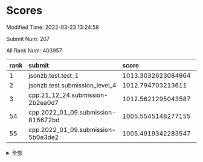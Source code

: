 # Scores

Modified Time: 2022-03-23 13:24:58

Submit Num: 207

All Rank Num: 403957

| rank |               submit               |       score        |       sigma        | pk_num |
| :--- | :--------------------------------- | :----------------- | :----------------- | :----- |
| 1    | jsonzb.test.test_1                 | 1013.3032623084964 | 0.823971222644613  | 7807   |
| 2    | jsonzb.test.submission_level_4     | 1012.794703213611  | 0.7961275051029837 | 7804   |
| 3    | cpp.21_12_24.submission-2b2ea0d7   | 1012.5621295043587 | 0.787172169788878  | 7807   |
| 54   | cpp.2022_01_09.submission-816672bd | 1005.5545148277155 | 0.7220655013230312 | 7806   |
| 55   | cpp.2022_01_09.submission-5b0e3de2 | 1005.4919342283547 | 0.7155779313102513 | 7803   |


<details>
<summary>全部</summary>

| rank |                 submit                 |       score        |       sigma        | pk_num |
| :--- | :------------------------------------- | :----------------- | :----------------- | :----- |
| 1    | jsonzb.test.test_1                     | 1013.3032623084964 | 0.823971222644613  | 7807   |
| 2    | jsonzb.test.submission_level_4         | 1012.794703213611  | 0.7961275051029837 | 7804   |
| 3    | cpp.21_12_24.submission-2b2ea0d7       | 1012.5621295043587 | 0.787172169788878  | 7807   |
| 4    | gobigger.level_3.submission_level_3_0  | 1011.8010652126337 | 0.754155550031528  | 7806   |
| 5    | gobigger.level_3.submission_level_3_36 | 1011.674730625498  | 0.7703066447335122 | 7804   |
| 6    | gobigger.level_3.submission_level_3_15 | 1011.4922596750159 | 0.7791203310988855 | 7807   |
| 7    | gobigger.level_3.submission_level_3_28 | 1011.3671502422925 | 0.7536856902358743 | 7805   |
| 8    | gobigger.level_3.submission_level_3_25 | 1011.3159322080367 | 0.7608329254312542 | 7808   |
| 9    | gobigger.level_3.submission_level_3_4  | 1011.1375895633212 | 0.7804718938203757 | 7803   |
| 10   | gobigger.level_3.submission_level_3_30 | 1011.102647732313  | 0.7577491798362811 | 7805   |
| 11   | gobigger.level_3.submission_level_3_22 | 1010.9081458031776 | 0.7452383760232568 | 7809   |
| 12   | gobigger.level_3.submission_level_3_29 | 1010.8428702797819 | 0.7654461457409019 | 7807   |
| 13   | gobigger.level_3.submission_level_3_6  | 1010.7885514986361 | 0.7563737567201744 | 7804   |
| 14   | gobigger.level_3.submission_level_3_9  | 1010.5704674966345 | 0.7801392598719555 | 7802   |
| 15   | gobigger.level_3.submission_level_3_47 | 1010.4913301703915 | 0.749205923189244  | 7810   |
| 16   | gobigger.level_3.submission_level_3_43 | 1010.4534974585881 | 0.7949739805424489 | 7802   |
| 17   | gobigger.level_3.submission_level_3_21 | 1010.4385005556096 | 0.7431045378643759 | 7808   |
| 18   | gobigger.level_3.submission_level_3_33 | 1010.4348600240226 | 0.7762842800990767 | 7810   |
| 19   | gobigger.level_3.submission_level_3_38 | 1010.4313291185431 | 0.7599942468373907 | 7811   |
| 20   | gobigger.level_3.submission_level_3_27 | 1010.3674947344438 | 0.754093676236623  | 7805   |
| 21   | gobigger.level_3.submission_level_3_40 | 1010.3619673592945 | 0.7610614351408027 | 7810   |
| 22   | gobigger.level_3.submission_level_3_42 | 1010.3035335734086 | 0.772296764813557  | 7800   |
| 23   | gobigger.level_3.submission_level_3_49 | 1010.2996123637774 | 0.7517761721300973 | 7804   |
| 24   | gobigger.level_3.submission_level_3_19 | 1010.2963116524884 | 0.7664644953177555 | 7802   |
| 25   | gobigger.level_3.submission_level_3_34 | 1010.2808061765477 | 0.7536487654428239 | 7801   |
| 26   | gobigger.level_3.submission_level_3_41 | 1010.1220967328113 | 0.7468433022139963 | 7804   |
| 27   | gobigger.level_3.submission_level_3_11 | 1010.1019005639517 | 0.7768672643814702 | 7806   |
| 28   | gobigger.level_3.submission_level_3_23 | 1009.94882983673   | 0.7554598067160999 | 7811   |
| 29   | gobigger.level_3.submission_level_3_24 | 1009.860111999999  | 0.7713783096501192 | 7808   |
| 30   | gobigger.level_3.submission_level_3_26 | 1009.8394929950285 | 0.740316364895376  | 7805   |
| 31   | gobigger.level_3.submission_level_3_1  | 1009.8276974843224 | 0.7565155046803719 | 7805   |
| 32   | gobigger.level_3.submission_level_3_12 | 1009.8112216688991 | 0.7755537888363397 | 7805   |
| 33   | gobigger.level_3.submission_level_3_2  | 1009.7933477880365 | 0.7336149875256939 | 7804   |
| 34   | gobigger.level_3.submission_level_3_20 | 1009.7378052591647 | 0.7471151500379727 | 7807   |
| 35   | gobigger.level_3.submission_level_3_45 | 1009.648764577358  | 0.7439602801470885 | 7807   |
| 36   | gobigger.level_3.submission_level_3_3  | 1009.5502306878932 | 0.7464360605303585 | 7802   |
| 37   | gobigger.level_3.submission_level_3_5  | 1009.5207755217831 | 0.7480822492293152 | 7803   |
| 38   | gobigger.level_3.submission_level_3_16 | 1009.4900120603663 | 0.7672826979660364 | 7799   |
| 39   | gobigger.level_3.submission_level_3_10 | 1009.4359215742691 | 0.7446626339098504 | 7810   |
| 40   | gobigger.level_3.submission_level_3_31 | 1009.3970860085813 | 0.7384591521545213 | 7804   |
| 41   | gobigger.level_3.submission_level_3_14 | 1009.3840446168741 | 0.7582702681948879 | 7803   |
| 42   | gobigger.level_3.submission_level_3_39 | 1009.3048446508724 | 0.7878614405655255 | 7808   |
| 43   | gobigger.level_3.submission_level_3_17 | 1009.1608717289871 | 0.7365000088538152 | 7806   |
| 44   | gobigger.level_3.submission_level_3_32 | 1009.158137935465  | 0.7419264039989552 | 7804   |
| 45   | gobigger.level_3.submission_level_3_7  | 1009.1158611797022 | 0.7722105211816591 | 7806   |
| 46   | gobigger.level_3.submission_level_3_48 | 1009.0421890938201 | 0.7527617856550014 | 7802   |
| 47   | gobigger.level_3.submission_level_3_13 | 1008.9939401829738 | 0.7809976781990143 | 7807   |
| 48   | gobigger.level_3.submission_level_3_37 | 1008.9373107989197 | 0.7547545714851991 | 7809   |
| 49   | gobigger.level_3.submission_level_3_44 | 1008.8026437895858 | 0.758538064635388  | 7803   |
| 50   | gobigger.level_3.submission_level_3_46 | 1008.648957384579  | 0.749221059942014  | 7802   |
| 51   | gobigger.level_3.submission_level_3_8  | 1008.4549687312627 | 0.7469050120350197 | 7809   |
| 52   | gobigger.level_3.submission_level_3_35 | 1008.433654118707  | 0.7317417533595385 | 7809   |
| 53   | gobigger.level_3.submission_level_3_18 | 1008.3796382453675 | 0.7628750174521064 | 7809   |
| 54   | cpp.2022_01_09.submission-816672bd     | 1005.5545148277155 | 0.7220655013230312 | 7806   |
| 55   | cpp.2022_01_09.submission-5b0e3de2     | 1005.4919342283547 | 0.7155779313102513 | 7803   |
| 56   | gobigger.level_1.submission_level_1_30 | 1005.361735729949  | 0.7246465347717824 | 7801   |
| 57   | gobigger.level_1.submission_level_1_41 | 1004.684817338606  | 0.7239309158867837 | 7802   |
| 58   | gobigger.level_1.submission_level_1_44 | 1004.4499804223591 | 0.7341690762684409 | 7807   |
| 59   | gobigger.level_1.submission_level_1_19 | 1004.335764387843  | 0.721652617692221  | 7804   |
| 60   | gobigger.level_1.submission_level_1_43 | 1004.2808741591541 | 0.720326859081851  | 7810   |
| 61   | gobigger.level_1.submission_level_1_34 | 1004.2699459728759 | 0.719120336650278  | 7807   |
| 62   | gobigger.level_1.submission_level_1_20 | 1004.2690438800056 | 0.7121841595590541 | 7811   |
| 63   | gobigger.level_1.submission_level_1_27 | 1004.0918453177561 | 0.7250427324109557 | 7806   |
| 64   | gobigger.level_1.submission_level_1_42 | 1003.9072744134646 | 0.7285257701117039 | 7802   |
| 65   | gobigger.level_1.submission_level_1_4  | 1003.8988108962269 | 0.7106453415184617 | 7803   |
| 66   | gobigger.level_1.submission_level_1_1  | 1003.8674730384357 | 0.7288120816929625 | 7805   |
| 67   | gobigger.level_1.submission_level_1_23 | 1003.7353071296235 | 0.7074846140736405 | 7809   |
| 68   | gobigger.level_1.submission_level_1_25 | 1003.7298007418807 | 0.7110622844685776 | 7806   |
| 69   | gobigger.level_1.submission_level_1_38 | 1003.689498074591  | 0.7140359897085194 | 7809   |
| 70   | gobigger.level_1.submission_level_1_11 | 1003.5925803798735 | 0.7063162894808012 | 7811   |
| 71   | gobigger.level_1.submission_level_1_0  | 1003.5919559020839 | 0.7143547382748802 | 7804   |
| 72   | gobigger.level_1.submission_level_1_47 | 1003.5827406809224 | 0.7151481114341689 | 7810   |
| 73   | gobigger.level_1.submission_level_1_5  | 1003.5716889508827 | 0.7268155088948284 | 7809   |
| 74   | gobigger.level_1.submission_level_1_18 | 1003.5716132083822 | 0.7197129783299734 | 7805   |
| 75   | gobigger.level_1.submission_level_1_13 | 1003.5480601758832 | 0.7084178833928181 | 7802   |
| 76   | gobigger.level_1.submission_level_1_3  | 1003.5112096399861 | 0.717860015165101  | 7804   |
| 77   | gobigger.level_1.submission_level_1_9  | 1003.4592865102269 | 0.7099150623222882 | 7812   |
| 78   | gobigger.level_1.submission_level_1_36 | 1003.3897073351682 | 0.7268153069785733 | 7810   |
| 79   | gobigger.level_1.submission_level_1_8  | 1003.2778983229543 | 0.701376258963944  | 7798   |
| 80   | gobigger.level_1.submission_level_1_2  | 1003.2770033659091 | 0.7213929327735655 | 7807   |
| 81   | gobigger.level_1.submission_level_1_39 | 1003.2353263502561 | 0.7221604367453294 | 7805   |
| 82   | gobigger.level_1.submission_level_1_22 | 1003.234216658357  | 0.7161616074408962 | 7809   |
| 83   | gobigger.level_1.submission_level_1_15 | 1003.2060315466246 | 0.7220380153210516 | 7808   |
| 84   | gobigger.level_1.submission_level_1_33 | 1003.1751245572624 | 0.701380555973128  | 7804   |
| 85   | gobigger.level_1.submission_level_1_35 | 1003.1720058753699 | 0.7150646292466651 | 7805   |
| 86   | gobigger.level_1.submission_level_1_24 | 1003.1586147059567 | 0.7258323655985218 | 7805   |
| 87   | gobigger.level_1.submission_level_1_14 | 1003.0856534089846 | 0.7170042495582031 | 7811   |
| 88   | gobigger.level_1.submission_level_1_48 | 1003.0678350835785 | 0.7131560199260152 | 7805   |
| 89   | gobigger.level_1.submission_level_1_7  | 1003.0188068662043 | 0.7291735981154417 | 7805   |
| 90   | gobigger.level_1.submission_level_1_17 | 1002.9813634688264 | 0.7100945608191418 | 7806   |
| 91   | gobigger.level_1.submission_level_1_6  | 1002.9514902315007 | 0.7145328932719371 | 7805   |
| 92   | gobigger.level_1.submission_level_1_29 | 1002.9452274858813 | 0.7208231646749362 | 7806   |
| 93   | gobigger.level_1.submission_level_1_37 | 1002.9356188886089 | 0.7219753293379426 | 7803   |
| 94   | gobigger.level_1.submission_level_1_40 | 1002.8952589772991 | 0.7250507616104186 | 7799   |
| 95   | gobigger.level_1.submission_level_1_31 | 1002.8337776291742 | 0.7115842891845322 | 7808   |
| 96   | gobigger.level_1.submission_level_1_26 | 1002.744825036973  | 0.7164342275988654 | 7805   |
| 97   | gobigger.level_1.submission_level_1_45 | 1002.6359442186787 | 0.7177850109390616 | 7811   |
| 98   | gobigger.level_1.submission_level_1_32 | 1002.570825234047  | 0.7124816666454553 | 7807   |
| 99   | gobigger.level_1.submission_level_1_12 | 1002.5629419366586 | 0.7102633013270744 | 7805   |
| 100  | gobigger.level_1.submission_level_1_16 | 1002.5465265166378 | 0.7134120593357134 | 7809   |
| 101  | gobigger.level_1.submission_level_1_49 | 1002.5460766365301 | 0.7141062197335222 | 7809   |
| 102  | gobigger.level_1.submission_level_1_10 | 1002.4463835023789 | 0.7142647025305721 | 7806   |
| 103  | gobigger.level_1.submission_level_1_28 | 1001.9329045536452 | 0.7133352872881564 | 7807   |
| 104  | gobigger.level_1.submission_level_1_46 | 1001.496013774038  | 0.7066737395485281 | 7806   |
| 105  | gobigger.level_1.submission_level_1_21 | 1001.3483581642937 | 0.7085389801308281 | 7807   |
| 106  | gobigger.random.submission_random_21   | 997.4486820485531  | 0.7036434920870344 | 7801   |
| 107  | gobigger.random.submission_random_26   | 997.2271865861065  | 0.7149470818507584 | 7807   |
| 108  | gobigger.random.submission_random_11   | 997.0513259293492  | 0.7266569374387541 | 7806   |
| 109  | gobigger.random.submission_random_29   | 997.0081268949896  | 0.7149267625728444 | 7811   |
| 110  | gobigger.random.submission_random_14   | 996.9174963379472  | 0.6974742027538338 | 7808   |
| 111  | gobigger.random.submission_random_19   | 996.8082112778825  | 0.7140166057585404 | 7806   |
| 112  | gobigger.random.submission_random_9    | 996.7855837071162  | 0.713349266714454  | 7803   |
| 113  | gobigger.random.submission_random_32   | 996.7051570894943  | 0.7199870760505219 | 7806   |
| 114  | gobigger.random.submission_random_27   | 996.5359073675514  | 0.7105335510281148 | 7803   |
| 115  | gobigger.random.submission_random_0    | 996.5238600870485  | 0.7092394216072189 | 7796   |
| 116  | gobigger.random.submission_random_15   | 996.485163104431   | 0.716727343042467  | 7809   |
| 117  | gobigger.random.submission_random_20   | 996.4415332336271  | 0.723102284919947  | 7810   |
| 118  | gobigger.random.submission_random_33   | 996.371846347488   | 0.7158173283733321 | 7803   |
| 119  | gobigger.random.submission_random_7    | 996.2680639665354  | 0.7150767324121319 | 7807   |
| 120  | gobigger.random.submission_random_45   | 996.2474542134935  | 0.696382157399203  | 7806   |
| 121  | gobigger.random.submission_random_49   | 996.2236779224498  | 0.7067774429510854 | 7806   |
| 122  | gobigger.random.submission_random_48   | 996.1534836608878  | 0.7234869574270566 | 7804   |
| 123  | gobigger.random.submission_random_28   | 996.1337922543023  | 0.7090477419819748 | 7807   |
| 124  | gobigger.random.submission_random_3    | 996.0873793014853  | 0.716931080413509  | 7803   |
| 125  | gobigger.random.submission_random_25   | 996.0816410702748  | 0.7077616093036869 | 7805   |
| 126  | gobigger.random.submission_random_23   | 996.003836799009   | 0.7091626969110962 | 7806   |
| 127  | gobigger.random.submission_random_42   | 995.9849792503682  | 0.7035429975489355 | 7805   |
| 128  | gobigger.random.submission_random_13   | 995.9799795840704  | 0.7063172739125624 | 7804   |
| 129  | gobigger.random.submission_random_5    | 995.9636180024423  | 0.7029067424419339 | 7801   |
| 130  | gobigger.random.submission_random_40   | 995.9244992066333  | 0.7022458440549564 | 7803   |
| 131  | gobigger.random.submission_random_12   | 995.8761470457318  | 0.7158132149101297 | 7810   |
| 132  | gobigger.random.submission_random_39   | 995.875769126294   | 0.7130092212935485 | 7809   |
| 133  | gobigger.random.submission_random_4    | 995.8536550067024  | 0.7144297176591354 | 7808   |
| 134  | gobigger.random.submission_random_16   | 995.8438693820686  | 0.7077965053985198 | 7808   |
| 135  | gobigger.random.submission_random_38   | 995.8234690565156  | 0.7153372165554531 | 7800   |
| 136  | gobigger.random.submission_random_17   | 995.8049697780496  | 0.6965672286487191 | 7807   |
| 137  | gobigger.random.submission_random_31   | 995.7946540332825  | 0.712768162346508  | 7804   |
| 138  | gobigger.random.submission_random_44   | 995.695258784696   | 0.7117283150954217 | 7809   |
| 139  | gobigger.random.submission_random_6    | 995.6786999776546  | 0.7204444298748091 | 7806   |
| 140  | gobigger.random.submission_random_35   | 995.5436941800264  | 0.7271093250553023 | 7806   |
| 141  | gobigger.random.submission_random_24   | 995.4497941456237  | 0.7161410290848049 | 7808   |
| 142  | gobigger.random.submission_random_43   | 995.4384930215418  | 0.7273259241456304 | 7810   |
| 143  | gobigger.random.submission_random_10   | 995.4301524101228  | 0.7084204285397115 | 7804   |
| 144  | gobigger.random.submission_random_41   | 995.4140439575845  | 0.7132239878850656 | 7808   |
| 145  | gobigger.random.submission_random_34   | 995.3843266093602  | 0.7148161140737475 | 7808   |
| 146  | gobigger.random.submission_random_47   | 995.3250614683526  | 0.703669693978657  | 7807   |
| 147  | gobigger.random.submission_random_22   | 995.2494397727592  | 0.7274108195733288 | 7804   |
| 148  | gobigger.random.submission_random_37   | 995.2262235303609  | 0.7174235260668191 | 7804   |
| 149  | gobigger.random.submission_random_18   | 995.13401358066    | 0.7111188256911909 | 7801   |
| 150  | gobigger.random.submission_random_2    | 995.0783324118604  | 0.7262400721559237 | 7811   |
| 151  | gobigger.random.submission_random_36   | 995.0255102434692  | 0.737712706806602  | 7804   |
| 152  | gobigger.random.submission_random_46   | 994.9978634663055  | 0.7211567738668435 | 7809   |
| 153  | gobigger.random.submission_random_1    | 994.9658601989672  | 0.7184929907888045 | 7803   |
| 154  | gobigger.random.submission_random_8    | 994.8931758370163  | 0.7236327167677614 | 7802   |
| 155  | gobigger.random.submission_random_30   | 994.821583485391   | 0.7186640074490213 | 7807   |
| 156  | gobigger.level_2.submission_level_2_22 | 994.1744520673532  | 0.7326717411915935 | 7807   |
| 157  | gobigger.level_2.submission_level_2_27 | 993.8789528386997  | 0.7341562709583459 | 7802   |
| 158  | gobigger.level_2.submission_level_2_23 | 993.6979325278128  | 0.7333937190854423 | 7804   |
| 159  | gobigger.level_2.submission_level_2_2  | 993.6381209840105  | 0.7217504403450086 | 7810   |
| 160  | gobigger.level_2.submission_level_2_7  | 993.4882442465188  | 0.7416748541633059 | 7804   |
| 161  | gobigger.level_2.submission_level_2_21 | 993.4074659450639  | 0.734373433789075  | 7800   |
| 162  | gobigger.level_2.submission_level_2_38 | 993.3321130300025  | 0.7397394933864493 | 7810   |
| 163  | gobigger.level_2.submission_level_2_41 | 992.9701182008099  | 0.73392278801117   | 7808   |
| 164  | gobigger.level_2.submission_level_2_15 | 992.8668826213201  | 0.7419164126153356 | 7810   |
| 165  | gobigger.level_2.submission_level_2_19 | 992.7949352991508  | 0.7354776500257542 | 7808   |
| 166  | gobigger.level_2.submission_level_2_1  | 992.6395176345596  | 0.7445531872685655 | 7808   |
| 167  | gobigger.level_2.submission_level_2_0  | 992.5829694778874  | 0.7387739974451228 | 7807   |
| 168  | gobigger.level_2.submission_level_2_14 | 992.5468881690783  | 0.7496711772240602 | 7803   |
| 169  | gobigger.level_2.submission_level_2_48 | 992.4716009122487  | 0.7250895215520198 | 7807   |
| 170  | gobigger.level_2.submission_level_2_9  | 992.4550034975709  | 0.7339150772344827 | 7807   |
| 171  | gobigger.level_2.submission_level_2_3  | 992.4234126079009  | 0.7328160083919877 | 7805   |
| 172  | gobigger.level_2.submission_level_2_5  | 992.420893316649   | 0.7414683753961836 | 7803   |
| 173  | gobigger.level_2.submission_level_2_44 | 992.3489148565168  | 0.7368206842554995 | 7805   |
| 174  | gobigger.level_2.submission_level_2_26 | 992.3250806130003  | 0.7306878293808081 | 7806   |
| 175  | gobigger.level_2.submission_level_2_8  | 992.3196792121174  | 0.73462939884031   | 7807   |
| 176  | gobigger.level_2.submission_level_2_17 | 992.2884676163648  | 0.7290621095437685 | 7806   |
| 177  | gobigger.level_2.submission_level_2_4  | 992.276319683154   | 0.7388741130818075 | 7805   |
| 178  | gobigger.level_2.submission_level_2_16 | 992.2227987170091  | 0.7435127973126169 | 7804   |
| 179  | gobigger.level_2.submission_level_2_25 | 992.1535914297403  | 0.7434083565541186 | 7803   |
| 180  | gobigger.level_2.submission_level_2_47 | 992.0177852715409  | 0.7371760575936903 | 7806   |
| 181  | gobigger.level_2.submission_level_2_36 | 991.9801105397189  | 0.7524937084956529 | 7811   |
| 182  | gobigger.level_2.submission_level_2_31 | 991.9140033088911  | 0.7346582647609127 | 7810   |
| 183  | gobigger.level_2.submission_level_2_20 | 991.9085745276914  | 0.7375320393977925 | 7807   |
| 184  | gobigger.level_2.submission_level_2_6  | 991.9034001632742  | 0.7530395168183307 | 7807   |
| 185  | gobigger.level_2.submission_level_2_24 | 991.8987578858838  | 0.7577410607577973 | 7803   |
| 186  | gobigger.level_2.submission_level_2_46 | 991.8770535576584  | 0.7404758844335343 | 7806   |
| 187  | gobigger.level_2.submission_level_2_29 | 991.8530161479514  | 0.7634027408642322 | 7803   |
| 188  | gobigger.level_2.submission_level_2_34 | 991.8307037713495  | 0.7565975213516887 | 7807   |
| 189  | gobigger.level_2.submission_level_2_35 | 991.8118624194065  | 0.7516027800313875 | 7806   |
| 190  | gobigger.level_2.submission_level_2_18 | 991.7664864294374  | 0.7311748402736529 | 7807   |
| 191  | gobigger.level_2.submission_level_2_49 | 991.6848232044973  | 0.7542434328029474 | 7804   |
| 192  | gobigger.level_2.submission_level_2_12 | 991.6451091402165  | 0.7374802436685959 | 7806   |
| 193  | gobigger.level_2.submission_level_2_45 | 991.6364305803199  | 0.7519484240869861 | 7808   |
| 194  | gobigger.level_2.submission_level_2_10 | 991.5822561675702  | 0.741444037459772  | 7808   |
| 195  | gobigger.level_2.submission_level_2_30 | 991.5364741434619  | 0.7413880485543055 | 7805   |
| 196  | gobigger.level_2.submission_level_2_11 | 991.5243289442028  | 0.7402775044429962 | 7809   |
| 197  | gobigger.level_2.submission_level_2_13 | 991.4414400250354  | 0.7429520872250013 | 7811   |
| 198  | gobigger.level_2.submission_level_2_33 | 991.4322736692818  | 0.745864961157763  | 7806   |
| 199  | gobigger.level_2.submission_level_2_28 | 991.2474429337834  | 0.7468307097356821 | 7804   |
| 200  | gobigger.level_2.submission_level_2_42 | 991.1979588011887  | 0.7381447470809449 | 7808   |
| 201  | gobigger.level_2.submission_level_2_32 | 991.1793404353683  | 0.7634091505057863 | 7808   |
| 202  | gobigger.level_2.submission_level_2_40 | 990.4932458954493  | 0.7615386299524123 | 7808   |
| 203  | gobigger.level_2.submission_level_2_43 | 990.4511964301089  | 0.7682878082539759 | 7801   |
| 204  | gobigger.level_2.submission_level_2_39 | 990.4209563564426  | 0.7621630077646726 | 7812   |
| 205  | gobigger.level_2.submission_level_2_37 | 990.1592862523917  | 0.7959650733118547 | 7807   |
| 206  | gobigger.none.submission_none_0        | 977.923855791247   | 1.2590376857662833 | 7808   |
| 207  | gobigger.none.submission_none_1        | 976.2136400519054  | 1.458918887076215  | 7806   |

</details>